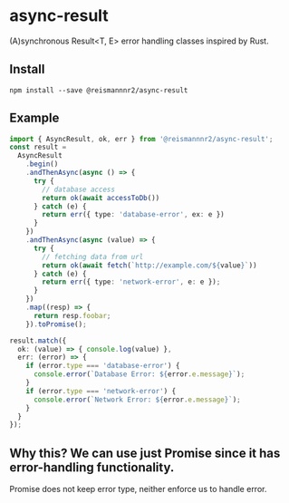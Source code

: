 # async-result

(A)synchronous Result<T, E> error handling classes inspired by Rust.

## Install

```
npm install --save @reismannnr2/async-result
```

## Example

```typescript
import { AsyncResult, ok, err } from '@reismannnr2/async-result';
const result =
  AsyncResult
    .begin()
    .andThenAsync(async () => {
      try {
        // database access
        return ok(await accessToDb())
      } catch (e) {
        return err({ type: 'database-error', ex: e })
      }
    })
    .andThenAsync(async (value) => {
      try {
        // fetching data from url
        return ok(await fetch(`http://example.com/${value}`))
      } catch (e) {
        return err({ type: 'network-error', e: e });
      }   
    })
    .map((resp) => {
      return resp.foobar;
    }).toPromise();

result.match({
  ok: (value) => { console.log(value) },
  err: (error) => {
    if (error.type === 'database-error') {
      console.error(`Database Error: ${error.e.message}`);
    }
    if (error.type === 'network-error') {
      console.error(`Network Error: ${error.e.message}`);
    }
  }
});
```

## Why this? We can use just Promise since it has error-handling functionality.

Promise does not keep error type, neither enforce us to handle error.
